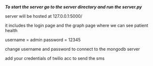 ***To start the server go to the server directory and run the server.py***

server will be hosted at 127.0.0.1:5000/

it includes the login page and the graph page where we can see patient health

username = admin
password = 12345


change username and password to connect to the mongodb server

add your credentials of twilio acc to send the sms